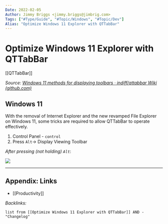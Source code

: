 ```yaml
---
Date: 2022-02-05
Author: Jimmy Briggs <jimmy.briggs@jimbrig.com>
Tags: ["#Type/Guide", "#Topic/Windows", "#Topic/Dev"]
Alias: "Optimize Windows 11 Explorer with QTTabBar"
---
```


# Optimize Windows 11 Explorer with QTTabBar

[[QTTabBar]]

*Source: [Windows 11 methods for displaying toolbars · indiff/qttabbar Wiki (github.com)](https://github.com/indiff/qttabbar/wiki/Windows11%E6%98%BE%E7%A4%BA%E5%B7%A5%E5%85%B7%E6%A0%8F%E7%9A%84%E6%96%B9%E6%B3%95)*

## Windows 11

With the removal of Internet Explorer and the new revamped File Explorer on Windows 11, some tricks are required to allow QTTabBar to operate effectively.

1. Control Panel - `control`
2. Press `Alt`-> Display Viewing Toolbar

*After pressing (not holding) `Alt`*: 

![](https://i.imgur.com/XJGsQpj.png)


***

## Appendix: Links

- [[Productivity]]


*Backlinks:*

```dataview
list from [[Optimize Windows 11 Explorer with QTTabBar]] AND -"Changelog"
```